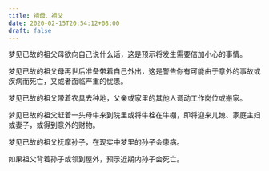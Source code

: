 ```yaml
---
title: 祖母、祖父
date: 2020-02-15T20:54:12+08:00
draft: false
---
```


梦见已故的祖父母欲向自己说什么话，这是预示将发生需要倍加小心的事情。



梦见已故的祖父母再世后准备带着自己外出，这是警告你有可能由于意外的事故或疾病而死亡，又或者面临严重的忧患。



梦见已故的祖父带着农具去种地，父亲或家里的其他人调动工作岗位或搬家。



梦见已故的祖父赶着一头母牛来到院里或将牛栓在牛棚，即将迎来儿媳、家庭主妇或妻子，或得到意外的财物。



梦见已故的祖父抚摩孙子，在现实中梦里的孙子会患病。



如果祖父背着孙子或领到屋外，预示近期内孙子会死亡。


